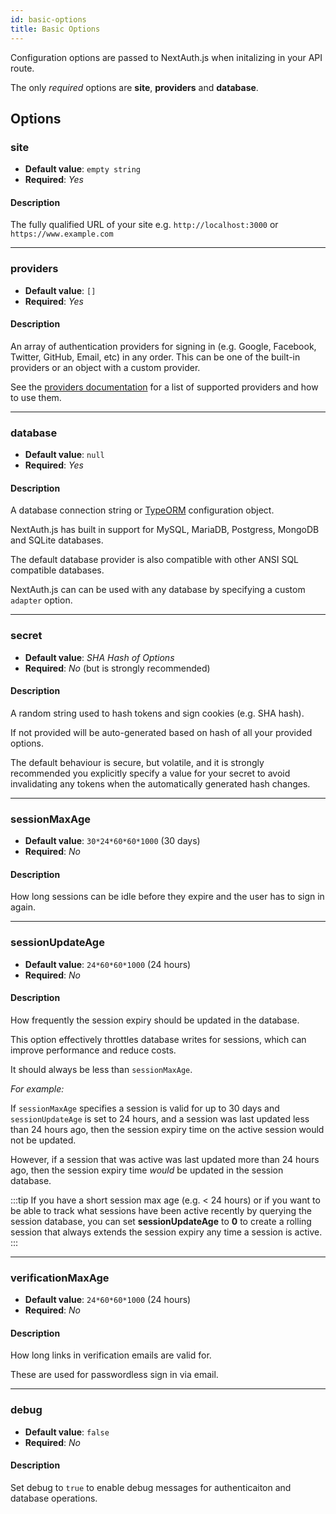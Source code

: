 ```yaml
---
id: basic-options
title: Basic Options
---
```

Configuration options are passed to NextAuth.js when initalizing in your API route.

The only *required* options are **site**, **providers** and **database**.

## Options

### site

* **Default value**: `empty string`
* **Required**: *Yes*

#### Description 

The fully qualified URL of your site e.g. `http://localhost:3000` or `https://www.example.com`

---

### providers

* **Default value**: `[]`
* **Required**: *Yes*

#### Description 

An array of authentication providers for signing in (e.g. Google, Facebook, Twitter, GitHub, Email, etc) in any order. This can be one of the built-in providers or an object with a custom provider.

See the [providers documentation](/options/providers) for a list of supported providers and how to use them.

---

### database

* **Default value**: `null`
* **Required**: *Yes*

#### Description 

A database connection string or [TypeORM](https://github.com/typeorm/typeorm/blob/master/docs/using-ormconfig.md) configuration object.

NextAuth.js has built in support for MySQL, MariaDB, Postgress, MongoDB and SQLite databases.

The default database provider is also compatible with other ANSI SQL compatible databases.

NextAuth.js can can be used with any database by specifying a custom `adapter` option.

---

### secret

* **Default value**: *SHA Hash of Options*
* **Required**: *No* (but is strongly recommended)

#### Description

A random string used to hash tokens and sign cookies (e.g. SHA hash).

If not provided will be auto-generated based on hash of all your provided options.

The default behaviour is secure, but volatile, and it is strongly recommended you explicitly specify a value for your secret to avoid invalidating any tokens when the automatically generated hash changes.

---

### sessionMaxAge

* **Default value**: `30*24*60*60*1000` (30 days)
* **Required**: *No*

#### Description

How long sessions can be idle before they expire and the user has to sign in again.

---

### sessionUpdateAge

* **Default value**: `24*60*60*1000` (24 hours)
* **Required**: *No*

#### Description

How frequently the session expiry should be updated in the database.

This option effectively throttles database writes for sessions, which can improve performance and reduce costs.

It should always be less than `sessionMaxAge`. 

*For example:*

If `sessionMaxAge` specifies a session is valid for up to 30 days and `sessionUpdateAge` is set to 24 hours, and a session was last updated less than 24 hours ago, then the session expiry time on the active session would not be updated.

However, if a session that was active was last updated more than 24 hours ago, then the session expiry time *would* be updated in the session database.

:::tip
If you have a short session max age (e.g. < 24 hours) or if you want to be able to track what sessions have been active recently by querying the session database, you can set **sessionUpdateAge** to **0** to create a rolling session that always extends the session expiry any time a session is active.
:::

---

### verificationMaxAge

* **Default value**: `24*60*60*1000` (24 hours)
* **Required**: *No*

#### Description

How long links in verification emails are valid for.

These are used for passwordless sign in via email.

---

### debug

* **Default value**: `false`
* **Required**: *No*

#### Description

Set debug to `true` to enable debug messages for authenticaiton and database operations.
